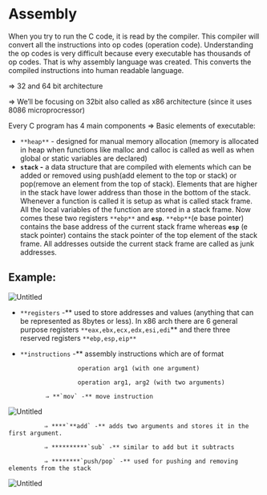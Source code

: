# Assembly

When you try to run the C code, it is read by the compiler. This compiler will convert all the instructions into op codes (operation code). Understanding the op codes is very difficult because every executable has thousands of op codes. That is why assembly language was created. This converts the compiled instructions into human readable language.

⇒ 32 and 64 bit architecture

⇒ We’ll be focusing on 32bit also called as x86 architecture (since it uses 8086 microprocressor)

Every C program has 4 main components ⇒ Basic elements of executable:

- `**heap**` - designed for manual memory allocation (memory is allocated in heap when functions like malloc and calloc is called as well as when global or static variables are declared)
- **`stack` -** a data structure that are compiled with elements which can be added or removed using push(add element to the top or stack) or pop(remove an element from the top of stack). Elements that are higher in the stack have lower address than those in the bottom of the stack. Whenever a function is called it is setup as what is called stack frame. All the local variables of the function are stored in a stack frame. Now comes these two registers `**ebp**` and **`esp`**. `**ebp**`(e base pointer) contains the base address of the current stack frame whereas **`esp`** (e stack pointer) contains the stack pointer of the top element of the stack frame. All addresses outside the current stack frame are called as junk addresses.

## Example:

![Untitled](Assembly%200988f4693e5c41c0a8d630a7cb805ca7/Untitled.png)

- `**registers` -** used to store addresses and values (anything that can be represented as 8bytes or less). In x86 arch there are 6 general purpose registers `**eax,ebx,ecx,edx,esi,edi`** and there three reserved registers `**ebp,esp,eip**`

- `**instructions` -** assembly instructions which are of format

                      operation arg1 (with one argument) 

                      operation arg1, arg2 (with two arguments)

             ⇒ **`mov` -** move instruction

![Untitled](Assembly%200988f4693e5c41c0a8d630a7cb805ca7/Untitled%201.png)

              ⇒ ****`**add` -** adds two arguments and stores it in the first argument.

              ⇒ **********`sub` -** similar to add but it subtracts

              ⇒ ********`push/pop` -** used for pushing and removing elements from the stack

![Untitled](Assembly%200988f4693e5c41c0a8d630a7cb805ca7/Untitled%202.png)
